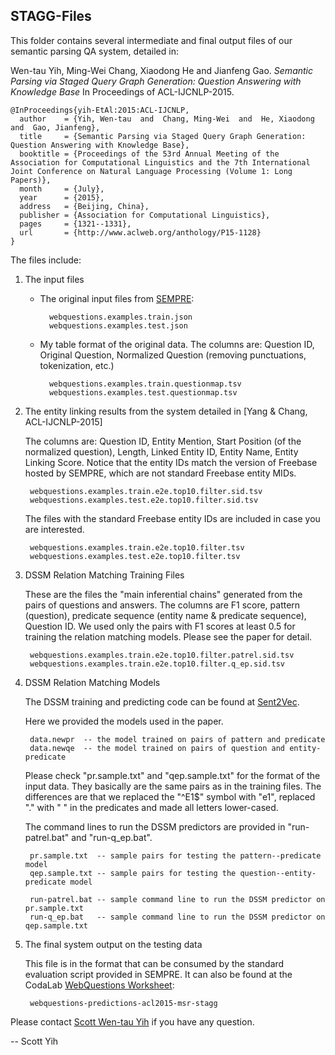 ## STAGG-Files

This folder contains several intermediate and final output files of our semantic parsing QA system, detailed in:

Wen-tau Yih, Ming-Wei Chang, Xiaodong He and Jianfeng Gao. 
*Semantic Parsing via Staged Query Graph Generation: Question Answering with Knowledge Base*
In Proceedings of ACL-IJCNLP-2015.

	@InProceedings{yih-EtAl:2015:ACL-IJCNLP,
	  author    = {Yih, Wen-tau  and  Chang, Ming-Wei  and  He, Xiaodong  and  Gao, Jianfeng},
	  title     = {Semantic Parsing via Staged Query Graph Generation: Question Answering with Knowledge Base},
	  booktitle = {Proceedings of the 53rd Annual Meeting of the Association for Computational Linguistics and the 7th International Joint Conference on Natural Language Processing (Volume 1: Long Papers)},
	  month     = {July},
	  year      = {2015},
	  address   = {Beijing, China},
	  publisher = {Association for Computational Linguistics},
	  pages     = {1321--1331},
	  url       = {http://www.aclweb.org/anthology/P15-1128}
	}


The files include:

1. The input files

	- The original input files from [SEMPRE](http://www-nlp.stanford.edu/software/sempre/):
	
			webquestions.examples.train.json
			webquestions.examples.test.json

	- My table format of the original data. The columns are: Question ID, Original Question, Normalized Question (removing punctuations, tokenization, etc.)

			webquestions.examples.train.questionmap.tsv
			webquestions.examples.test.questionmap.tsv

2. The entity linking results from the system detailed in [Yang & Chang, ACL-IJCNLP-2015]

	The columns are: Question ID, Entity Mention, Start Position (of the normalized question), Length, Linked Entity ID, Entity Name, Entity Linking Score. Notice that the entity IDs match the version of Freebase hosted by SEMPRE, which are not standard Freebase entity MIDs. 

		webquestions.examples.train.e2e.top10.filter.sid.tsv
		webquestions.examples.test.e2e.top10.filter.sid.tsv
	
	The files with the standard Freebase entity IDs are included in case you are interested.
	
		webquestions.examples.train.e2e.top10.filter.tsv
		webquestions.examples.test.e2e.top10.filter.tsv

3. DSSM Relation Matching Training Files

	These are the files the "main inferential chains" generated from the pairs of questions and answers. The columns are F1 score, pattern (question), predicate sequence (entity name & predicate sequence), Question ID. We used only the pairs with F1 scores at least 0.5 for training the relation matching models.  Please see the paper for detail.

		webquestions.examples.train.e2e.top10.filter.patrel.sid.tsv
		webquestions.examples.train.e2e.top10.filter.q_ep.sid.tsv
	
4. DSSM Relation Matching Models

	The DSSM training and predicting code can be found at [Sent2Vec](https://www.microsoft.com/en-us/download/details.aspx?id=52365).
	
	Here we provided the models used in the paper.
	
		data.newpr  -- the model trained on pairs of pattern and predicate
		data.newqe  -- the model trained on pairs of question and entity-predicate
	
	Please check "pr.sample.txt" and "qep.sample.txt" for the format of the input data.  They basically are the same pairs as in the training files. The differences are that we replaced the "^E1$" symbol with "e1", replaced "." with " " in the predicates and made all letters lower-cased.
	
	The command lines to run the DSSM predictors are provided in "run-patrel.bat" and "run-q_ep.bat". 
	
		pr.sample.txt  -- sample pairs for testing the pattern--predicate model
		qep.sample.txt -- sample pairs for testing the question--entity-predicate model
	
		run-patrel.bat -- sample command line to run the DSSM predictor on pr.sample.txt
		run-q_ep.bat   -- sample command line to run the DSSM predictor on qep.sample.txt
	
5. The final system output on the testing data

	This file is in the format that can be consumed by the standard evaluation script provided in SEMPRE. It can also be found at the CodaLab [WebQuestions Worksheet](https://worksheets.codalab.org/worksheets/0xba659fe363cb46e7a505c5b6a774dc8a/):

		webquestions-predictions-acl2015-msr-stagg
	
Please contact [Scott Wen-tau Yih](mailto:scottyih@microsoft.com) if you have any question.

-- Scott Yih
